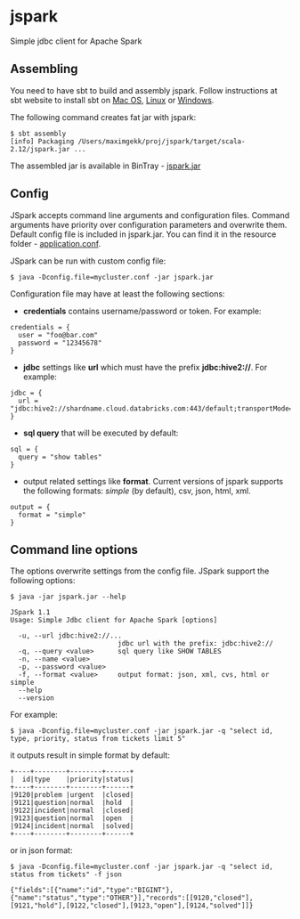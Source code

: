 # jspark
Simple jdbc client for Apache Spark

## Assembling

You need to have sbt to build and assembly jspark. Follow instructions at sbt website to
install sbt on [Mac OS](http://www.scala-sbt.org/1.0/docs/Installing-sbt-on-Mac.html),
[Linux](http://www.scala-sbt.org/1.0/docs/Installing-sbt-on-Linux.html) or
[Windows](http://www.scala-sbt.org/1.0/docs/Installing-sbt-on-Windows.html).

The following command creates fat jar with jspark:
```
$ sbt assembly
[info] Packaging /Users/maximgekk/proj/jspark/target/scala-2.12/jspark.jar ...
```

The assembled jar is available in BinTray - [jspark.jar](https://bintray.com/maxgekk/generic/download_file?file_path=jspark.jar)

## Config

JSpark accepts command line arguments and configuration files. Command arguments have priority
over configuration parameters and overwrite them. Default config file is included in jspark.jar.
You can find it in the resource folder - [application.conf](https://github.com/MaxGekk/jspark/blob/master/src/main/resources/application.conf).

JSpark can be run with custom config file:

```
$ java -Dconfig.file=mycluster.conf -jar jspark.jar
```

Configuration file may have at least the following sections:

* **credentials** contains username/password or token. For example:
```
credentials = {
  user = "foo@bar.com"
  password = "12345678"
}
```

* **jdbc** settings like **url** which must have the prefix **jdbc:hive2://**. For example:

```
jdbc = {
  url = "jdbc:hive2://shardname.cloud.databricks.com:443/default;transportMode=http;ssl=true;httpPath=sql/protocolv1/o/0/clustername"
}
```

* **sql query** that will be executed by default:

```
sql = {
  query = "show tables"
}
```

* output related settings like **format**. Current versions of jspark supports the following formats: 
_simple_ (by default), csv, json, html, xml.

```
output = {
  format = "simple"
}
```

## Command line options

The options overwrite settings from the config file. JSpark support the following options:

```
$ java -jar jspark.jar --help
```

```
JSpark 1.1
Usage: Simple Jdbc client for Apache Spark [options]

  -u, --url jdbc:hive2://...
                           jdbc url with the prefix: jdbc:hive2://
  -q, --query <value>      sql query like SHOW TABLES
  -n, --name <value>       
  -p, --password <value>   
  -f, --format <value>     output format: json, xml, cvs, html or simple
  --help                   
  --version       
```
For example:

```
$ java -Dconfig.file=mycluster.conf -jar jspark.jar -q "select id, type, priority, status from tickets limit 5"
```

it outputs result in simple format by default:

```
+----+--------+--------+------+
|  id|type    |priority|status|
+----+--------+--------+------+
|9120|problem |urgent  |closed|
|9121|question|normal  |hold  |
|9122|incident|normal  |closed|
|9123|question|normal  |open  |
|9124|incident|normal  |solved|
+----+--------+--------+------+
```

or in json format:

```
$ java -Dconfig.file=mycluster.conf -jar jspark.jar -q "select id, status from tickets" -f json
```

```
{"fields":[{"name":"id","type":"BIGINT"},{"name":"status","type":"OTHER"}],"records":[[9120,"closed"],[9121,"hold"],[9122,"closed"],[9123,"open"],[9124,"solved"]]}
```
